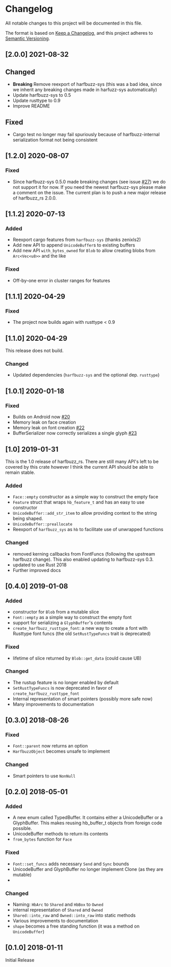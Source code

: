 # Changelog

All notable changes to this project will be documented in this file.

The format is based on [Keep a Changelog](https://keepachangelog.com/en/1.0.0/),
and this project adheres to [Semantic Versioning](https://semver.org/spec/v2.0.0.html).

## [2.0.0] 2021-08-32

## Changed

- **Breaking** Remove reexport of harfbuzz-sys (this was a bad idea, since we inherit any breaking changes made in harfuzz-sys automatically)
- Update harfbuzz-sys to 0.5
- Update rusttype to 0.9
- Improve README

## Fixed

- Cargo test no longer may fail spuriously because of harfbuzz-internal serialization format not being consistent

## [1.2.0] 2020-08-07

### Fixed

- Since harfbuzz-sys 0.5.0 made breaking changes (see issue [#27](https://github.com/manuel-rhdt/harfbuzz_rs/issues/27)) we do not support it for now. If you need the newest harfbuzz-sys please make a comment on the issue. The current plan is to push a new major release of harfbuzz_rs 2.0.0.

## [1.1.2] 2020-07-13

### Added

- Reexport cargo features from `harfbuzz-sys` (thanks zenixls2)
- Add new API to append `UnicodeBuffer`s to existing buffers
- Add new API `with_bytes_owned` for `Blob` to allow creating blobs from `Arc<Vec<u8>>` and the like

### Fixed

- Off-by-one error in cluster ranges for features

## [1.1.1] 2020-04-29

### Fixed

- The project now builds again with rusttype < 0.9

## [1.1.0] 2020-04-29

This release does not build.

### Changed

- Updated dependencies (`harfbuzz-sys` and the optional dep. `rusttype`)

## [1.0.1] 2020-01-18

### Fixed

- Builds on Android now [#20](https://github.com/manuel-rhdt/harfbuzz_rs/pull/20)
- Memory leak on face creation
- Memory leak on font creation [#22](https://github.com/manuel-rhdt/harfbuzz_rs/pull/22)
- BufferSerializer now correctly serializes a single glyph [#23](https://github.com/manuel-rhdt/harfbuzz_rs/issues/23)

## [1.0] 2019-01-31

This is the 1.0 release of harfbuzz_rs. There are still many API's left to be
covered by this crate however I think the current API should be able to remain
stable.

### Added

- `Face::empty` constructor as a simple way to construct the empty face
- `Feature` struct that wraps `hb_feature_t` and has an easy to use constructor
- `UnicodeBuffer::add_str_item` to allow providing context to the string
  being shaped.
- `UnicodeBuffer::preallocate`
- Reexport of `harfbuzz_sys` as `hb` to facilitate use of unwrapped functions

### Changed

- removed kerning callbacks from FontFuncs (following the upstream harfbuzz
  change). This also enabled updating to harfbuzz-sys 0.3.
- updated to use Rust 2018
- Further improved docs

## [0.4.0] 2019-01-08

### Added

- constructor for `Blob` from a mutable slice
- `Font::empty` as a simple way to construct the empty font
- support for serializing a `GlyphBuffer`'s contents
- `create_harfbuzz_rusttype_font`: a new way to create a font with Rusttype font
  funcs (the old `SetRustTypeFuncs` trait is deprecated)

### Fixed

- lifetime of slice returned by `Blob::get_data` (could cause UB)

### Changed

- The rustup feature is no longer enabled by default
- `SetRustTypeFuncs` is now deprecated in favor of
  `create_harfbuzz_rusttype_font`
- Internal representation of smart pointers (possibly more safe now)
- Many improvements to documentation

## [0.3.0] 2018-08-26

### Fixed

- `Font::parent` now returns an option
- `HarfbuzzObject` becomes unsafe to implement

### Changed

- Smart pointers to use `NonNull`

## [0.2.0] 2018-05-01

### Added

- A new enum called TypedBuffer. It contains either a UnicodeBuffer or a GlyphBuffer. This makes reusing hb_buffer_t objects from foreign code possible.
- UnicodeBuffer methods to return its contents
- `from_bytes` function for `Face`

### Fixed

- `Font::set_funcs` adds necessary `Send` and `Sync` bounds
- UnicodeBuffer and GlyphBuffer no longer implement Clone (as they are
  mutable)
-

### Changed

- Naming: `HbArc` to `Shared` and `HbBox` to `Owned`
- internal representation of `Shared` and `Owned`
- `Shared::into_raw` and `Owned::into_raw` into static methods
- Various improvements to documentation
- `shape` becomes a free standing function (it was a method on `UnicodeBuffer`)

## [0.1.0] 2018-01-11

Initial Release
